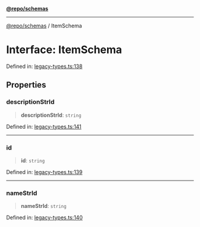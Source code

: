 [**@repo/schemas**](../README.md)

***

[@repo/schemas](../README.md) / ItemSchema

# Interface: ItemSchema

Defined in: [legacy-types.ts:138](https://github.com/alexqguo/drinking-board-game-v3/blob/c1651f3f11d4ae3776e0b160a33032601da6e0ad/packages/schemas/src/legacy-types.ts#L138)

## Properties

### descriptionStrId

> **descriptionStrId**: `string`

Defined in: [legacy-types.ts:141](https://github.com/alexqguo/drinking-board-game-v3/blob/c1651f3f11d4ae3776e0b160a33032601da6e0ad/packages/schemas/src/legacy-types.ts#L141)

***

### id

> **id**: `string`

Defined in: [legacy-types.ts:139](https://github.com/alexqguo/drinking-board-game-v3/blob/c1651f3f11d4ae3776e0b160a33032601da6e0ad/packages/schemas/src/legacy-types.ts#L139)

***

### nameStrId

> **nameStrId**: `string`

Defined in: [legacy-types.ts:140](https://github.com/alexqguo/drinking-board-game-v3/blob/c1651f3f11d4ae3776e0b160a33032601da6e0ad/packages/schemas/src/legacy-types.ts#L140)
